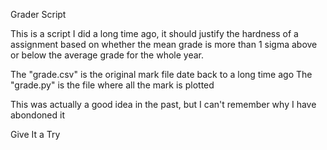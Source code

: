 Grader Script

This is a script I did a long time ago, 
it should justify the hardness of a assignment based on whether the mean grade is more than 1 sigma above or below
the average grade for the whole year.

The "grade.csv" is the original mark file date back to a long time ago
The "grade.py"  is the file where all the mark is plotted

This was actually a good idea in the past, but I can't remember why I have abondoned it

Give It a Try
